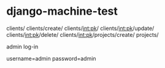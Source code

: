 # django-machine-test

clients/
clients/create/
clients/<int:pk>/
clients/<int:pk>/update/
clients/<int:pk>/delete/
clients/<int:pk>/projects/create/
projects/


admin log-in

username=admin
password=admin
